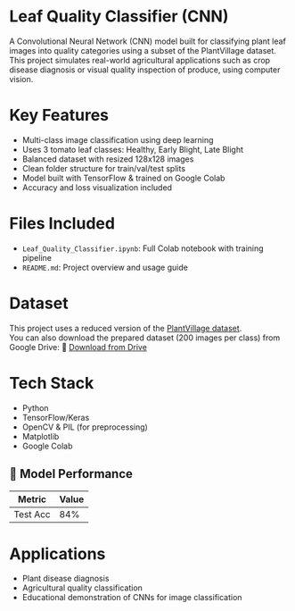 # Leaf Quality Classifier (CNN)
A Convolutional Neural Network (CNN) model built for classifying plant leaf images into quality categories using a subset of the PlantVillage dataset.
This project simulates real-world agricultural applications such as crop disease diagnosis or visual quality inspection of produce, using computer vision.

# Key Features
- Multi-class image classification using deep learning
- Uses 3 tomato leaf classes: Healthy, Early Blight, Late Blight
- Balanced dataset with resized 128x128 images
- Clean folder structure for train/val/test splits
- Model built with TensorFlow & trained on Google Colab
- Accuracy and loss visualization included

# Files Included
- `Leaf_Quality_Classifier.ipynb`: Full Colab notebook with training pipeline
- `README.md`: Project overview and usage guide
  
#  Dataset
This project uses a reduced version of the [PlantVillage dataset](https://www.kaggle.com/datasets/emmarex/plantdisease).  
You can also download the prepared dataset (200 images per class) from Google Drive:
🔗 [Download from Drive](https://drive.google.com/file/d/1XnIWIqOl5PWNLH0hT7VzfcWmT9CcOPFf/view?usp=drive_link)

# Tech Stack
- Python
- TensorFlow/Keras
- OpenCV & PIL (for preprocessing)
- Matplotlib
- Google Colab

## 🚀 Model Performance

| Metric        | Value |
|---------------|-------|
| Test  Acc     | 84%   |



# Applications
- Plant disease diagnosis
- Agricultural quality classification
- Educational demonstration of CNNs for image classification
